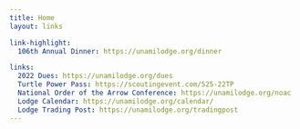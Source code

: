 ```yaml
---
title: Home
layout: links

link-highlight:
  106th Annual Dinner: https://unamilodge.org/dinner

links:
  2022 Dues: https://unamilodge.org/dues
  Turtle Power Pass: https://scoutingevent.com/525-22TP
  National Order of the Arrow Conference: https://unamilodge.org/noac
  Lodge Calendar: https://unamilodge.org/calendar/
  Lodge Trading Post: https://unamilodge.org/tradingpost
---
```

